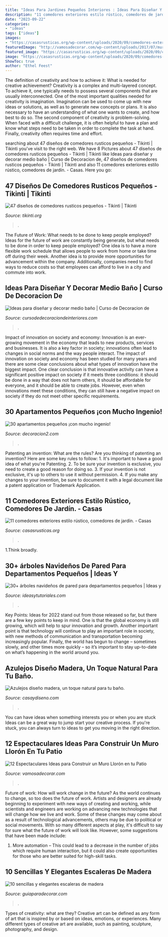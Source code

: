 ```yaml
---
title: "Ideas Para Jardines Pequeños Interiores : Ideas Para Diseñar Y Decorar Medio Baño"
description: "11 comedores exteriores estilo rústico, comedores de jardín."
date: "2023-09-22"
categories:
- "ideas"
tags: ["ideas"]
images:
- "https://casasrusticas.org/wp-content/uploads/2020/09/comedores-exteriores-rusticos-8.jpg"
featuredImage: "http://vamosadecorar.com/wp-content/uploads/2017/07/muro-lloron-12.jpg"
featured_image: "https://casasrusticas.org/wp-content/uploads/2020/09/comedores-exteriores-rusticos-8.jpg"
image: "https://casasrusticas.org/wp-content/uploads/2020/09/comedores-exteriores-rusticos-8.jpg"
ShowToc: true
author: "Ethel Feest"
---
```



The definition of creativity and how to achieve it: What is needed for creative achievement?
Creativity is a complex and multi-layered concept. To achieve it, one typically needs to possess several components that are usually interconnected. One of the most important qualities needed for creativity is imagination. Imagination can be used to come up with new ideas or solutions, as well as to generate new concepts or plans. It is also necessary to have an understanding of what one wants to create, and how best to do so. The second component of creativity is problem-solving. When faced with a difficult challenge, it is often helpful to have a plan and know what steps need to be taken in order to complete the task at hand. Finally, creativity often requires time and effort.

	

		
searching about 47 diseños de comedores rusticos pequeños - Tikinti | Tikinti you've visit to the right web. We have 8 Pictures about 47 diseños de comedores rusticos pequeños - Tikinti | Tikinti like Ideas para diseñar y decorar medio baño | Curso de Decoracion de, 47 diseños de comedores rusticos pequeños - Tikinti | Tikinti and also 11 comedores exteriores estilo rústico, comedores de jardín. - Casas. Here you go:
		
    
## 47 Diseños De Comedores Rusticos Pequeños - Tikinti | Tikinti

<img loading=lazy src="https://tikinti.org/wp-content/uploads/2013/07/cocina-rustica-027.jpg" onerror="this.onerror=null;this.src='https://tse4.mm.bing.net/th?id=OIP.Sn_pHE9NvVVC_NWCihjULAHaLH&amp;pid=15.1';" alt="47 diseños de comedores rusticos pequeños - Tikinti | Tikinti">

_Source: tikinti.org_

>. 

	

The Future of Work: What needs to be done to keep people employed?
Ideas for the future of work are constantly being generate, but what needs to be done in order to keep people employed? One idea is to have a more flexible work schedule that allows people to work from home or take time off during their week. Another idea is to provide more opportunities for advancement within the company. Additionally, companies need to find ways to reduce costs so that employees can afford to live in a city and commute into work.

    
## Ideas Para Diseñar Y Decorar Medio Baño | Curso De Decoracion De

<img loading=lazy src="https://cursodedecoraciondeinteriores.com/wp-content/uploads/2017/08/ideas-para-disenar-y-decorar-medio-bano-4-768x1270.jpg" onerror="this.onerror=null;this.src='https://tse4.mm.bing.net/th?id=OIP.e02kxG1DX8GBWoJUGCERLQHaMP&amp;pid=15.1';" alt="Ideas para diseñar y decorar medio baño | Curso de Decoracion de">

_Source: cursodedecoraciondeinteriores.com_

>. 

	

Impact of innovation on society and economy:
Innovation is an ever-growing movement in the economy that leads to new products, services and businesses. It is also a key factor in society; innovations often lead to changes in social norms and the way people interact. The impact of innovation on society and economy has been studied for many years and there are some clear conclusions about what types of innovation have the biggest impact. 
One clear conclusion is that innovative activity can have a significant positive impact on society if it meets three conditions: it should be done in a way that does not harm others, it should be affordable for everyone, and it should be able to create jobs. However, even when innovations meet these conditions, they can still have a negative impact on society if they do not meet other specific requirements.

    
## 30 Apartamentos Pequeños ¡con Mucho Ingenio!

<img loading=lazy src="https://decoracion2.com/imagenes/2015/03/pequenos-apartamentos18-1.jpg" onerror="this.onerror=null;this.src='https://tse4.mm.bing.net/th?id=OIP.34i_tU2yq_8WqDhjg5MpYAHaE7&amp;pid=15.1';" alt="30 apartamentos pequeños ¡con mucho ingenio!">

_Source: decoracion2.com_

>. 

	

Patenting an invention: What are the rules?
Are you thinking of patenting an invention? Here are some key rules to follow: 1. It's important to have a good idea of what you're Patenting. 
2. To be sure your invention is exclusive, you need to create a good reason for doing so. 
3. If your invention is not exclusive, it's up to others to use it without permission. 4. If you make any changes to your invention, be sure to document it with a legal document like a patent application or Trademark Application. 
    
## 11 Comedores Exteriores Estilo Rústico, Comedores De Jardín. - Casas

<img loading=lazy src="https://casasrusticas.org/wp-content/uploads/2020/09/comedores-exteriores-rusticos-8.jpg" onerror="this.onerror=null;this.src='https://tse3.mm.bing.net/th?id=OIP.tLnAlXVjocMuioiyJfv5wwHaLG&amp;pid=15.1';" alt="11 comedores exteriores estilo rústico, comedores de jardín. - Casas">

_Source: casasrusticas.org_

>. 

	

1.Think broadly.

    
## 30+ árboles Navideños De Pared Para Departamentos Pequeños | Ideas Y

<img loading=lazy src="https://ideasytutoriales.com/wp-content/uploads/2018/11/Arbol-de-Navidad-para-Pared-11.jpg" onerror="this.onerror=null;this.src='https://tse2.mm.bing.net/th?id=OIP.kR0yxfwECtw2b6ke63CNpgDIEs&amp;pid=15.1';" alt="30+ árboles navideños de pared para departamentos pequeños | Ideas y">

_Source: ideasytutoriales.com_

>. 

	

Key Points:
Ideas for 2022 stand out from those released so far, but there are a few key points to keep in mind. One is that the global economy is still growing, which will help to spur innovation and growth. Another important point is that technology will continue to play an important role in society, with new methods of communication and transportation becoming increasingly popular. Finally, the world has begun to change – sometimes slowly, and other times more quickly – so it’s important to stay up-to-date on what’s happening in the world around you.

    
## Azulejos Diseño Madera, Un Toque Natural Para Tu Baño.

<img loading=lazy src="https://casaydiseno.com/wp-content/uploads/2015/07/azulejos-diseño-interior-ducha.jpg" onerror="this.onerror=null;this.src='https://tse4.mm.bing.net/th?id=OIP.HWSD8sn_upgi6Ifw2ENNsAHaLH&amp;pid=15.1';" alt="Azulejos diseño madera, un toque natural para tu baño.">

_Source: casaydiseno.com_

>. 

	

You can have ideas when something interests you or when you are stuck
Ideas can be a great way to jump start your creative process. If you're stuck, you can always turn to ideas to get you moving in the right direction.

    
## 12 Espectaculares Ideas Para Construir Un Muro Llorón En Tu Patio

<img loading=lazy src="http://vamosadecorar.com/wp-content/uploads/2017/07/muro-lloron-12.jpg" onerror="this.onerror=null;this.src='https://tse4.mm.bing.net/th?id=OIP.PGjYt_NXBWSuxCntKG5MXAAAAA&amp;pid=15.1';" alt="12 Espectaculares Ideas para Construir un Muro Llorón en tu Patio">

_Source: vamosadecorar.com_

>. 

	

Future of work: How will work change in the future?
As the world continues to change, so too does the future of work. Artists and designers are already beginning to experiment with new ways of creating and working, while scientists and engineers are working on advancing new technologies that will change how we live and work. Some of these changes may come about as a result of technological advancements, others may be due to political or social movements. With so many different aspects at play, it's difficult to say for sure what the future of work will look like. However, some suggestions that have been made include: 
1) More automation – This could lead to a decrease in the number of jobs which require human interaction, but it could also create opportunities for those who are better suited for high-skill tasks.

    
## 10 Sencillas Y Elegantes Escaleras De Madera

<img loading=lazy src="https://www.guiaparadecorar.com/wp-content/uploads/2017/06/10-sencillas-y-elegantes-escaleras-de-madera-10.jpg" onerror="this.onerror=null;this.src='https://tse3.mm.bing.net/th?id=OIP.ilfo8pY-IRcPYLYB27VMJAHaIc&amp;pid=15.1';" alt="10 sencillas y elegantes escaleras de madera">

_Source: guiaparadecorar.com_

>. 

	

Types of creativity: what are they?
Creative art can be defined as any form of art that is inspired by or based on ideas, emotions, or experiences. Many different types of creative art are available, such as painting, sculpture, photography, and design.

